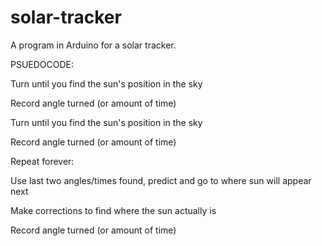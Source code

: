 solar-tracker
=============

A program in Arduino for a solar tracker.

PSUEDOCODE:



Turn until you find the sun's position in the sky

Record angle turned (or amount of time)

Turn until you find the sun's position in the sky

Record angle turned (or amount of time)



Repeat forever:

Use last two angles/times found, predict and go to where sun will appear next

Make corrections to find where the sun actually is

Record angle turned (or amount of time)
